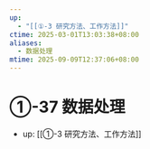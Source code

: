 ```yaml
---
up:
  - "[[①-3 研究方法、工作方法]]"
ctime: 2025-03-01T13:03:38+08:00
aliases:
  - 数据处理
mtime: 2025-09-09T12:37:06+08:00
---
```


# ①-37 数据处理

- up: [[①-3 研究方法、工作方法]]

